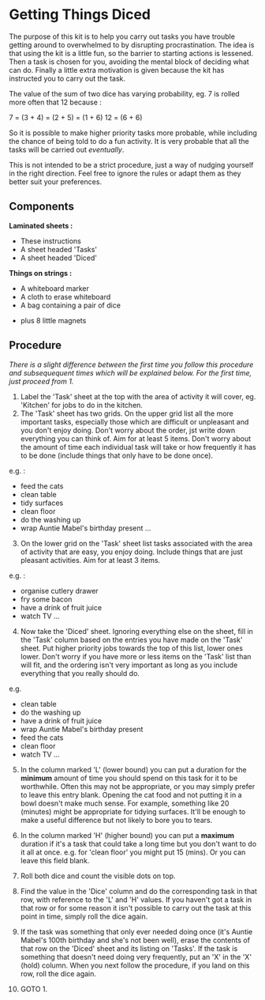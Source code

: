 # Getting Things Diced

The purpose of this kit is to help you carry out tasks you have trouble getting around to overwhelmed to by disrupting procrastination. The idea is that using the kit is a little fun, so the barrier to starting actions is lessened. Then a task is chosen for you, avoiding the mental block of deciding what can do. Finally a little extra motivation is given because the kit has instructed you to carry out the task.

The value of the sum of two dice has varying probability, eg. 7 is rolled more often that 12 because :

7 = (3 + 4) = (2 + 5) = (1 + 6)
12 = (6 + 6)

 So it is possible to make higher priority tasks more probable, while including the chance of being told to do a fun activity. It is very probable that all the tasks will be carried out *eventually*.

This is not intended to be a strict procedure, just a way of nudging yourself in the right direction. Feel free to ignore the rules or adapt them as they better suit your preferences.

## Components

**Laminated sheets :**

* These instructions
* A sheet headed 'Tasks'
* A sheet headed 'Diced'

**Things on strings :**

* A whiteboard marker
* A cloth to erase whiteboard
* A bag containing a pair of dice

- plus 8 little magnets

## Procedure

*There is a slight difference between the first time you follow this procedure and subsequequent times which will be explained below. For the first time, just proceed from 1.*

1. Label the 'Task' sheet at the top with the area of activity it will cover, eg. 'Kitchen' for jobs to do in the kitchen.
2. The 'Task' sheet has two grids. On the upper grid list all the more important tasks, especially those which are difficult or unpleasant and you don't enjoy doing. Don't worry about the order, jst write down everything you can think of. Aim for at least 5 items. Don't worry about the amount of time each individual task will take or how frequently it has to be done (include things that only have to be done once).

e.g. :

* feed the cats
* clean table
* tidy surfaces
* clean floor
* do the washing up
* wrap Auntie Mabel's birthday present
...

3. On the lower grid on the 'Task' sheet list tasks associated with the area of activity that are easy, you enjoy doing. Include things that are just pleasant activities. Aim for at least 3 items. 

e.g. :

* organise cutlery drawer
* fry some bacon
* have a drink of fruit juice
* watch TV
...

4. Now take the 'Diced' sheet. Ignoring everything else on the sheet, fill in the 'Task' column based on the entries you have made on the 'Task' sheet. Put higher priority jobs towards the top of this list, lower ones lower. Don't worry if you have more or less items on the 'Task' list than will fit, and the ordering isn't very important as long as you include everything that you really should do. 

e.g.

* clean table
* do the washing up
* have a drink of fruit juice
* wrap Auntie Mabel's birthday present
* feed the cats
* clean floor
* watch TV
...

5. In the column marked 'L' (lower bound) you can put a duration for the **minimum** amount of time you should spend on this task for it to be worthwhile. Often this may not be appropriate, or you may simply prefer to leave this entry blank. Opening the cat food and not putting it in a bowl doesn't make much sense.
For example, something like 20 (minutes) might be appropriate for tidying surfaces. It'll be enough to make a useful difference but not likely to bore you to tears.

6. In the column marked 'H' (higher bound) you can put a **maximum** duration if it's a task that could take a long time but you don't want to do it all at once. e.g. for 'clean floor' you might put 15 (mins). Or you can leave this field blank.

7. Roll both dice and count the visible dots on top. 

8. Find the value in the 'Dice' column and do the corresponding task in that row, with reference to the 'L' and 'H' values. If you haven't got a task in that row or for some reason it isn't possible to carry out the task at this point in time, simply roll the dice again.

9. If the task was something that only ever needed doing once (it's Auntie Mabel's 100th birthday and she's not been well), erase the contents of that row on the 'Diced' sheet and its listing on 'Tasks'. If the task is something that doesn't need doing very frequently, put an 'X' in the 'X' (hold) column. When you next follow the procedure, if you land on this row, roll the dice again.

10. GOTO 1.










